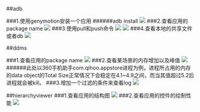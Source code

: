 ##adb

###1.使用genymotion安装一个应用
######adb install
![](http://7xln8s.com1.z0.glb.clouddn.com/adb%20install.png) 
###2.查看应用的package name
![](http://7xln8s.com1.z0.glb.clouddn.com/1360反馈意见截图16680908103157143.png) 
###3.使用pull和push命令
![](http://7xln8s.com1.z0.glb.clouddn.com/adb%20pull.png) 
![](http://7xln8s.com1.z0.glb.clouddn.com/adb%20push.png) 
###4.查看本地的共享文件或者db
![](http://7xln8s.com1.z0.glb.clouddn.com/adb%20shell%20db.png)


##ddms

###1.查看应用的package name
![](http://7xln8s.com1.z0.glb.clouddn.com/1ddms%20pakegename.png)
###2.查看某场景的内存增加以及峰值
![](http://7xln8s.com1.z0.glb.clouddn.com/1360反馈意见截图1672101377102121.png)
######此处以360手机助手com.qihoo.appstore进程为例，进程所占用的内存的data object的Total Size正常情况下会稳定在4.1~4.9之间，而当其值超过5.2后进程就会被kill。 
###3.增加一个过滤的条件来查看log
![](http://7xln8s.com1.z0.glb.clouddn.com/增加一个过滤的条件来查看log.png)

##hierarchyviewer
###1.查看应用的结构图
![](http://7xln8s.com1.z0.glb.clouddn.com/1xingneng.png)
###2.查看应用的控件的绘制性能
![](http://7xln8s.com1.z0.glb.clouddn.com/1360反馈意见截图17280622133434.png)
